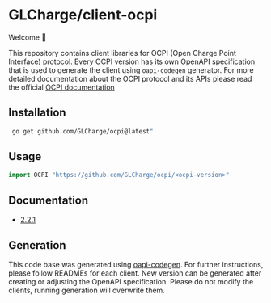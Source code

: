 # GLCharge/client-ocpi

Welcome 👋

This repository contains client libraries for OCPI (Open Charge Point Interface) protocol.
Every OCPI version has its own OpenAPI specification that is used to generate the client using `oapi-codegen` generator.
For more detailed documentation about the OCPI protocol and its APIs please read the
official [OCPI documentation](https://evroaming.org/app/uploads/2021/11/OCPI-2.2.1.pdf)

## Installation

```bash
 go get github.com/GLCharge/ocpi@latest"
```

## Usage

```go
import OCPI "https://github.com/GLCharge/ocpi/<ocpi-version>"
```

## Documentation

- [2.2.1](https://www.github.com/GLCharge/ocpi/2.1.1/api/)

## Generation

This code base was generated using [oapi-codegen](https://github.com/deepmap/oapi-codegen).
For further instructions, please follow READMEs for each client. New version can be generated
after creating or adjusting the OpenAPI specification. Please do not modify the clients, running
generation will overwrite them.